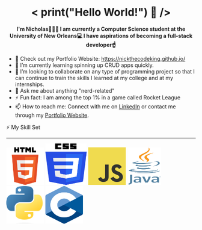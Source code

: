 <h1 align="center">< print("Hello World!") 👋 /></h1> 

**<p align="center">I'm Nicholas🤷🏾‍♂️ I am currently a Computer Science student at the University of New Orleans💻 I have aspirations of becoming a full-stack developer☝️</p>**


  
- 🔭 Check out my Portfolio Website: https://nickthecodeking.github.io/
- 🌱 I’m currently learning spinning up CRUD apps quickly.
- 👯 I’m looking to collaborate on any type of programming project so that I can continue to train the skills I learned at my college and at my internships.
- 💬 Ask me about anything "nerd-related"
- ⚡ Fun fact: I am among the top 1% in a game called Rocket League
- 📫 How to reach me: Connect with me on [LinkedIn](https://www.linkedin.com/in/nicholas-dobard-ab93b124b/)  or contact me through my [Portfolio Website](https://nickthecodeking.github.io/).



⚡ My Skill Set
______________________________________________________________________________________________________________________________________________________________________________
<img src="Images/HTML5_Logo.png" width="100" height="100">      <img src="Images/CSS_Logo.png" width="110" height="110">      <img src="Images/JavaScript_Logo.png" width="100" height="100">      <img src="Images/Java_Logo.png" width="90" height="100">      <img src="Images/Python_Logo.png" width="100" height="100">      <img src="Images/C_Logo.png" width="100" height="100">
